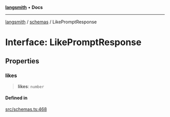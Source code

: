 [**langsmith**](../../README.md) • **Docs**

***

[langsmith](../../README.md) / [schemas](../README.md) / LikePromptResponse

# Interface: LikePromptResponse

## Properties

### likes

> **likes**: `number`

#### Defined in

[src/schemas.ts:468](https://github.com/langchain-ai/langsmith-sdk/blob/da3c1bb4f1396b48909bf0abac53fd717458c764/js/src/schemas.ts#L468)
